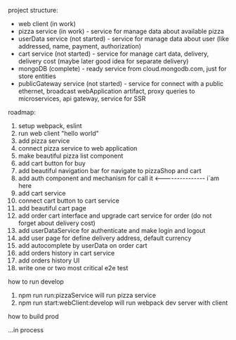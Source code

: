 project structure:
* web client (in work)
* pizza service (in work) - service for manage data about available pizza
* userData service (not started) - service for manage data about user (like addressed, name, payment, authorization)
* cart service (not started) - service for manage cart data, delivery, delivery cost (maybe later good idea for separate delivery)
* mongoDB (complete) - ready service from cloud.mongodb.com, just for store entities
* publicGateway service (not started) - service for connect with a public ethernet, broadcast webApplication artifact, proxy queries to microservices, api gateway, service for SSR

roadmap:
1. setup webpack, eslint
1. run web client "hello world"
1. add pizza service
1. connect pizza service to web application
1. make beautiful pizza list component
1. add cart button for buy
1. add beautiful navigation bar for navigate to pizzaShop and cart
1. add auth component and mechanism for call it
<--------------- i`am here
1. add cart service
1. connect cart button to cart service
1. add beautiful cart page
1. add order cart interface and upgrade cart service for order (do not forget about delivery cost)
1. add userDataService for authenticate and make login and logout
1. add user page for define delivery address, default currency
1. add autocomplete by userData on order cart
1. add orders history in cart service
1. add orders history UI
1. write one or two most critical e2e test

how to run develop
1. npm run run:pizzaService will run pizza service
1. npm run start:webClient:develop will run webpack dev server with client


how to build prod

...in process
